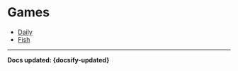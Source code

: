 # Games

- [Daily](/commands/games/daily.md)
- [Fish](/commands/games/fish.md)

----

**Docs updated: {docsify-updated}**
